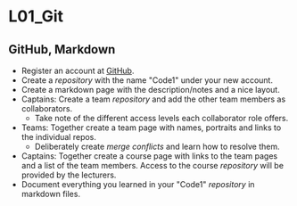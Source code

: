# L01_Git

## GitHub, Markdown

- Register an account at [GitHub](https://www.github.com).
- Create a *repository* with the name "Code1" under your new account.
- Create a markdown page with the description/notes and a nice layout.
- Captains: Create a team *repository* and add the other team members as collaborators.
  - Take note of the different access levels each collaborator role offers.
- Teams: Together create a team page with names, portraits and links to the individual repos.
  - Deliberately create *merge conflicts* and learn how to resolve them.
- Captains: Together create a course page with links to the team pages and a list of the team members. Access to the course *repository* will be provided by the lecturers.
- Document everything you learned in your "Code1" *repository* in markdown files.
